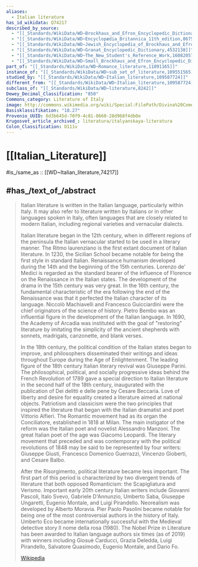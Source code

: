 ```yaml
---
aliases:
  - Italian literature
has_id_wikidata: Q74217
described_by_source:
  - "[[_Standards/WikiData/WD~Brockhaus_and_Efron_Encyclopedic_Dictionary,602358]]"
  - "[[_Standards/WikiData/WD~Encyclopædia_Britannica_11th_edition,867541]]"
  - "[[_Standards/WikiData/WD~Jewish_Encyclopedia_of_Brockhaus_and_Efron,4173137]]"
  - "[[_Standards/WikiData/WD~Granat_Encyclopedic_Dictionary,4532138]]"
  - "[[_Standards/WikiData/WD~The_New_Student's_Reference_Work,16082057]]"
  - "[[_Standards/WikiData/WD~Small_Brockhaus_and_Efron_Encyclopedic_Dictionary,19180675]]"
part_of: "[[_Standards/WikiData/WD~Romance_literature,11891165]]"
instance_of: "[[_Standards/WikiData/WD~sub_set_of_literature,109551565]]"
studied_by: "[[_Standards/WikiData/WD~Italian_literature,109587724]]"
different_from: "[[_Standards/WikiData/WD~Italian_literature,109587724]]"
subclass_of: "[[_Standards/WikiData/WD~literature,8242]]"
Dewey_Decimal_Classification: "850"
Commons_category: Literature of Italy
image: http://commons.wikimedia.org/wiki/Special:FilePath/Divina%20Comedia%2C%20Dante%20Alighier%2C%20Veneza%2C%201529.jpg
Basisklassifikation: "18.27"
Provenio_UUID: 6d3b645d-70f9-4c81-8660-28d968f4db0e
Krugosvet_article_archived_: literatura/italyanskaya-literatura
Colon_Classification: O111v
---
```


# [[Italian_Literature]] 

#is_/same_as :: [[WD~Italian_literature,74217]] 

## #has_/text_of_/abstract 

> Italian literature is written in the Italian language, particularly within Italy. 
> It may also refer to literature written by Italians or in other languages spoken in Italy, 
> often languages that are closely related to modern Italian, 
> including regional varieties and vernacular dialects. 
>
> Italian literature began in the 12th century, when in different regions of the peninsula the Italian vernacular started to be used in a literary manner. The Ritmo laurenziano is the first extant document of Italian literature. In 1230, the Sicilian School became notable for being the first style in standard Italian. Renaissance humanism developed during the 14th and the beginning of the 15th centuries. Lorenzo de' Medici is regarded as the standard bearer of the influence of Florence on the Renaissance in the Italian states. The development of the drama in the 15th century was very great. In the 16th century, the fundamental characteristic of the era following the end of the Renaissance was that it perfected the Italian character of its language. Niccolò Machiavelli and Francesco Guicciardini were the chief originators of the science of history. Pietro Bembo was an influential figure in the development of the Italian language. In 1690, the Academy of Arcadia was instituted with the goal of "restoring" literature by imitating the simplicity of the ancient shepherds with sonnets, madrigals, canzonette, and blank verses.
>
> In the 18th century, the political condition of the Italian states began to improve, and philosophers disseminated their writings and ideas throughout Europe during the Age of Enlightenment. The leading figure of the 18th century Italian literary revival was Giuseppe Parini. The philosophical, political, and socially progressive ideas behind the French Revolution of 1789 gave a special direction to Italian literature in the second half of the 18th century, inaugurated with the publication of Dei delitti e delle pene by Cesare Beccaria. Love of liberty and desire for equality created a literature aimed at national objects. Patriotism and classicism were the two principles that inspired the literature that began with the Italian dramatist and poet Vittorio Alfieri. The Romantic movement had as its organ the Conciliatore, established in 1818 at Milan. The main instigator of the reform was the Italian poet and novelist Alessandro Manzoni. The great Italian poet of the age was Giacomo Leopardi. The literary movement that preceded and was contemporary with the political revolutions of 1848 may be said to be represented by four writers: Giuseppe Giusti, Francesco Domenico Guerrazzi, Vincenzo Gioberti, and Cesare Balbo. 
>
> After the Risorgimento, political literature became less important. The first part of this period is characterized by two divergent trends of literature that both opposed Romanticism: the Scapigliatura and Verismo. Important early 20th century Italian writers include Giovanni Pascoli, Italo Svevo, Gabriele D'Annunzio, Umberto Saba, Giuseppe Ungaretti, Eugenio Montale, and Luigi Pirandello. Neorealism was developed by Alberto Moravia. Pier Paolo Pasolini became notable for being one of the most controversial authors in the history of Italy. Umberto Eco became internationally successful with the Medieval detective story Il nome della rosa (1980). The Nobel Prize in Literature has been awarded to Italian language authors six times (as of 2019) with winners including Giosuè Carducci, Grazia Deledda, Luigi Pirandello, Salvatore Quasimodo, Eugenio Montale, and Dario Fo.
>
> [Wikipedia](https://en.wikipedia.org/wiki/Italian%20literature) 

